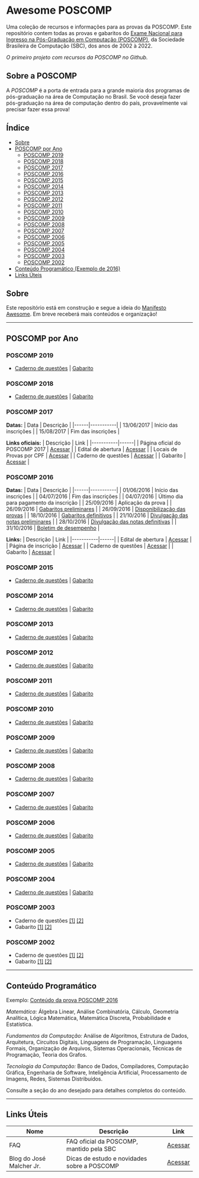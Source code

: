 # Awesome POSCOMP

Uma coleção de recursos e informações para as provas da POSCOMP. Este repositório contem todas as provas e gabaritos do [Exame Nacional para Ingresso na Pós-Graduação em Computação (POSCOMP)]((http://www.sbc.org.br/educacao/poscomp)), da Sociedade Brasileira de Computação (SBC), dos anos de 2002 à 2022. 

*O primeiro projeto com recursos da POSCOMP no Github.*

## Sobre a POSCOMP

A *POSCOMP* é a porta de entrada para a grande maioria dos programas de pós-graduação na área de Computação no Brasil. Se você deseja fazer pós-graduação na área de computação dentro do país, provavelmente vai precisar fazer essa prova!

## Índice

- [Sobre](#sobre)
- [POSCOMP por Ano](#poscomp-por-ano)
    - [POSCOMP 2019](#poscomp-2019)
    - [POSCOMP 2018](#poscomp-2018)
    - [POSCOMP 2017](#poscomp-2017)
    - [POSCOMP 2016](#poscomp-2016)
    - [POSCOMP 2015](#poscomp-2015)
    - [POSCOMP 2014](#poscomp-2014)
    - [POSCOMP 2013](#poscomp-2013)
    - [POSCOMP 2012](#poscomp-2012)
    - [POSCOMP 2011](#poscomp-2011)
    - [POSCOMP 2010](#poscomp-2010)
    - [POSCOMP 2009](#poscomp-2009)
    - [POSCOMP 2008](#poscomp-2008)
    - [POSCOMP 2007](#poscomp-2007)
    - [POSCOMP 2006](#poscomp-2006)
    - [POSCOMP 2005](#poscomp-2005)
    - [POSCOMP 2004](#poscomp-2004)
    - [POSCOMP 2003](#poscomp-2003)
    - [POSCOMP 2002](#poscomp-2002)
- [Conteúdo Programático (Exemplo de 2016)](#conteúdo-programático)
- [Links Úteis](#links-úteis)

## Sobre

Este repositório está em construção e segue a ideia do [Manifesto Awesome](https://github.com/sindresorhus/awesome/blob/master/awesome.md). Em breve receberá mais conteúdos e organização!

---

## POSCOMP por Ano

### POSCOMP 2019
- [Caderno de questões](https://www.sbc.org.br/documentos-da-sbc/summary/212-2019/1246-prova-2019) \| [Gabarito](https://www.sbc.org.br/documentos-da-sbc/summary/212-2019/1247-gabarito-2019)

### POSCOMP 2018
- [Caderno de questões](https://www.sbc.org.br/documentos-da-sbc/summary/202-2018/1203-prova-2018) \| [Gabarito](https://www.sbc.org.br/documentos-da-sbc/summary/202-2018/1202-gabarito-2018)

### POSCOMP 2017

**Datas:**
| Data | Descrição |
|------|-----------|
| 13/06/2017 | Início das inscrições |
| 15/08/2017 | Fim das inscrições |

**Links oficiais:**
| Descrição | Link |
|-----------|------|
| Página oficial do POSCOMP 2017 | [Acessar](https://fundatec.org.br/portal/concursos/index_concursos.php?concurso=421) |
| Edital de abertura | [Acessar](http://publicacoes.fundatec.com.br/portal/concursos/editais/edital_3772160d4a3.pdf) |
| Locais de Provas por CPF | [Acessar](http://publicacoes.fundatec.com.br/portal/concursos/publicacao/local_prova/local_prova.php?concurso=421&codpub=2691&idpub=473809) |
| Caderno de questões | [Acessar](https://www.sbc.org.br/documentos-da-sbc/summary/201-2017/1178-prova-2017) |
| Gabarito | [Acessar](https://www.sbc.org.br/documentos-da-sbc/summary/201-2017/1179-gabarito-2017) |

### POSCOMP 2016

**Datas:**
| Data | Descrição |
|------|-----------|
| 01/06/2016 | Início das inscrições |
| 04/07/2016 | Fim das inscrições |
| 04/07/2016 | Último dia para pagamento da inscrição |
| 25/09/2016 | Aplicação da prova |
| 26/09/2016 | [Gabaritos preliminares](http://publicacoes.fundatec.com.br/portal/concursos/394/Gabaritos_Preliminares_394.pdf?idpub=472643) |
| 26/09/2016 | [Disponibilização das provas](http://publicacoes.fundatec.com.br/portal/concursos/394/0394.001.pdf?idpub=472644) |
| 18/10/2016 | [Gabaritos definitivos](http://publicacoes.fundatec.com.br/portal/concursos/v6.0_index_gabaritos.php?concurso=394&tipo=D&idpub=472739) |
| 21/10/2016 | [Divulgação das notas preliminares](http://publicacoes.fundatec.com.br/portal/concursos/394/procura_notas_preliminar.php?concurso=394&idpub=472764) |
| 28/10/2016 | [Divulgação das notas definitivas](http://publicacoes.fundatec.com.br/portal/concursos/394/procura_notas_definitivasdkoashljkhdljkas.php?concurso=394&idpub=472790) |
| 31/10/2016 | [Boletim de desempenho](http://publicacoes.fundatec.com.br/portal/concursos/boletim_desempenho/relatorio_boletim_desempenho_pdf_1.php?concurso=394&idpub=472800) |

**Links:**
| Descrição | Link |
|-----------|------|
| Edital de abertura | [Acessar](http://publicacoes.fundatec.com.br/portal/concursos/editais/edital_163399680cd40.pdf) |
| Página de inscrição | [Acessar](https://www.fundatec.org.br/portal/concursos/inscricao/padrao/v20_inscricao.php?concurso=394) |
| Caderno de questões | [Acessar](https://www.sbc.org.br/documentos-da-sbc/summary/194-2016/1045-prova-2016) |
| Gabarito | [Acessar](https://www.sbc.org.br/documentos-da-sbc/summary/194-2016/1044-gabarito-2016) |

### POSCOMP 2015
- [Caderno de questões](http://www.vestibular.ufg.br/2015/poscomp/sistema/prova_gabarito/CADERNO_QUESTOES_PROVA_OBJETIVA.pdf) \| [Gabarito](http://vestibular.ufg.br/2015/poscomp/sistema/prova_gabarito/GABARITO_PROVA_OBJETIVA.pdf)

### POSCOMP 2014
- [Caderno de questões](http://www.sbc.org.br/documentos-da-sbc/summary/181-2014/957-cadernodequestoes-ano2014) \| [Gabarito](http://www.sbc.org.br/documentos-da-sbc/summary/181-2014/956-gabarito-ano2014)

### POSCOMP 2013
- [Caderno de questões](http://www.sbc.org.br/documentos-da-sbc/summary/180-2013/955-cadernodequestoes-ano2013) \| [Gabarito](http://www.sbc.org.br/documentos-da-sbc/summary/180-2013/954-gabarito-ano2013)

### POSCOMP 2012
- [Caderno de questões](http://www.sbc.org.br/documentos-da-sbc/summary/179-2012/953-cadernodequestoes-ano2012) \| [Gabarito](http://www.sbc.org.br/documentos-da-sbc/summary/179-2012/952-gabarito-ano2012)

### POSCOMP 2011
- [Caderno de questões](http://www.sbc.org.br/documentos-da-sbc/summary/157-2011/851-cadernodequestes-ano2011) \| [Gabarito](http://www.sbc.org.br/documentos-da-sbc/summary/157-2011/850-gabarito-ano2011)

### POSCOMP 2010
- [Caderno de questões](http://www.sbc.org.br/documentos-da-sbc/summary/160-2010/859-cadernodequestes-ano2010) \| [Gabarito](http://www.sbc.org.br/documentos-da-sbc/summary/160-2010/858-gabarito-ano2010)

### POSCOMP 2009
- [Caderno de questões](http://www.sbc.org.br/documentos-da-sbc/summary/155-2009/847-cadernodequestes-ano2009) \| [Gabarito](http://www.sbc.org.br/documentos-da-sbc/summary/155-2009/846-gabarito-ano2009)

### POSCOMP 2008
- [Caderno de questões](http://www.sbc.org.br/documentos-da-sbc/summary/154-2008/845-cadernodequestes-ano2008) \| [Gabarito](http://www.sbc.org.br/documentos-da-sbc/summary/154-2008/844-gabarito-ano2008)

### POSCOMP 2007
- [Caderno de questões](http://www.sbc.org.br/documentos-da-sbc/summary/163-2007/866-cadernodequestes-ano2007) \| [Gabarito](http://www.sbc.org.br/documentos-da-sbc/summary/163-2007/867-gabarito-ano2007)

### POSCOMP 2006
- [Caderno de questões](http://www.sbc.org.br/documentos-da-sbc/summary/159-2006/857-cadernodequestes-ano2006) \| [Gabarito](http://www.sbc.org.br/documentos-da-sbc/summary/159-2006/856-gabarito-ano2006)

### POSCOMP 2005
- [Caderno de questões](http://www.sbc.org.br/documentos-da-sbc/summary/161-2005/861-cadernodequestes-ano2005) \| [Gabarito](http://www.sbc.org.br/documentos-da-sbc/summary/161-2005/860-gabarito-ano2005)

### POSCOMP 2004
- [Caderno de questões](http://www.sbc.org.br/documentos-da-sbc/summary/156-2004/849-cadernodequestes-ano2004) \| [Gabarito](http://www.sbc.org.br/documentos-da-sbc/summary/156-2004/848-gabarito-ano2004)

### POSCOMP 2003
- Caderno de questões [[1]](http://www.sbc.org.br/documentos-da-sbc/summary/162-2003/862-questesdefundamentos-ano2003) [[2]](http://www.sbc.org.br/documentos-da-sbc/summary/162-2003/863-questesdetecnologia-ano2003)
- Gabarito [[1]](http://www.sbc.org.br/documentos-da-sbc/summary/162-2003/864-gabaritoano2003) [[2]](http://www.sbc.org.br/documentos-da-sbc/summary/162-2003/865-gabaritotecnologia-ano2003)

### POSCOMP 2002
- Caderno de questões [[1]](http://www.sbc.org.br/documentos-da-sbc/summary/158-2002/852-questesdetecnologia-ano2002) [[2]](http://www.sbc.org.br/documentos-da-sbc/summary/158-2002/853-questesdefundamentos-ano2002)
- Gabarito [[1]](http://www.sbc.org.br/documentos-da-sbc/summary/158-2002/854-gabaritotecnologia-ano2002) [[2]](http://www.sbc.org.br/documentos-da-sbc/summary/158-2002/855-gabaritofundamentos-ano2002)

---

## Conteúdo Programático

Exemplo: [Conteúdo da prova POSCOMP 2016](#poscomp-2016)

*Matemática:* Álgebra Linear, Análise Combinatória, Cálculo, Geometria Analítica, Lógica Matemática, Matemática Discreta, Probabilidade e Estatística.

*Fundamentos da Computação:* Análise de Algoritmos, Estrutura de Dados, Arquitetura, Circuitos Digitais, Linguagens de Programação, Linguagens Formais, Organização de Arquivos, Sistemas Operacionais, Técnicas de Programação, Teoria dos Grafos.

*Tecnologia da Computação:* Banco de Dados, Compiladores, Computação Gráfica, Engenharia de Software, Inteligência Artificial, Processamento de Imagens, Redes, Sistemas Distribuídos.

Consulte a seção do ano desejado para detalhes completos do conteúdo.

---

## Links Úteis

| Nome | Descrição | Link |
|------|-----------|------|
| FAQ | FAQ oficial da POSCOMP, mantido pela SBC | [Acessar](http://www.sbc.org.br/noticias/10-slideshow-noticias/1971-faq-do-poscomp) |
| Blog do José Malcher Jr. | Dicas de estudo e novidades sobre a POSCOMP | [Acessar](http://josemalcher.net/) |
